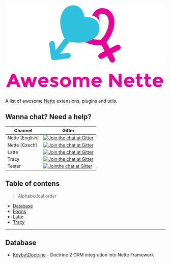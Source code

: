 <h1 align="center">
  <img src="https://raw.githubusercontent.com/f3l1x/awesome-nette/master/assets/logo.png" alt="Awesome Nette">
</h1>

A list of awesome [Nette](https://nette.org) extensions, plugins and utils.

## Wanna chat? Need a help?

| Channel         | Gitter                                                                                                                               |
|-----------------|--------------------------------------------------------------------------------------------------------------------------------------|
| Nette [English] | [![Join the chat at Gitter](https://img.shields.io/gitter/room/nette/nette.svg?style=flat-square)](https://gitter.im/nette/nette)    |
| Nette [Czech]   | [![Join the chat at Gitter](https://img.shields.io/gitter/room/nette/nette.svg?style=flat-square)](https://gitter.im/nette/nette/cs) |
| Latte           | [![Join the chat at Gitter](https://img.shields.io/gitter/room/nette/nette.svg?style=flat-square)](https://gitter.im/nette/latte)    |
| Tracy           | [![Join the chat at Gitter](https://img.shields.io/gitter/room/nette/nette.svg?style=flat-square)](https://gitter.im/nette/tracy)    |
| Tester          | [![Jointhe chat at Gitter](https://img.shields.io/gitter/room/nette/nette.svg?style=flat-square)](https://gitter.im/nette/tester)    |

## Table of contens

> Alphabetical order

- [Database](#database)
- [Forms](#forms)
- [Latte](#latte)
- [Tracy](#tracy)

-----

## Database

- [Kdyby\Doctrine](https://componette.com/kdyby/doctrine/) - Doctrine 2 ORM integration into Nette Framework
